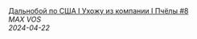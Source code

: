 <!--2024-04-22 15:30:47-->
<div class="yb">
  <a class="nodecor" href="/index.html?rabota/dalnoboj_po_ssha_i_uhoju_iz_kompanii_i_pchely_8">
    <img class="preview" data-videoid="K9bICOeKv6k" src="https://i4.ytimg.com/vi/K9bICOeKv6k/hqdefault.jpg" align="middle" alt="">
  </a>
  <div class="inlbl text">
    <a class="nodecor" href="/index.html?rabota/dalnoboj_po_ssha_i_uhoju_iz_kompanii_i_pchely_8">Дальнобой по США I Ухожу из компании I Пчёлы #8</a><br>
    <i class="smaller2">MAX VOS</i><br>
    <i class="smaller3">2024-04-22</i>
  </div>
</div>
